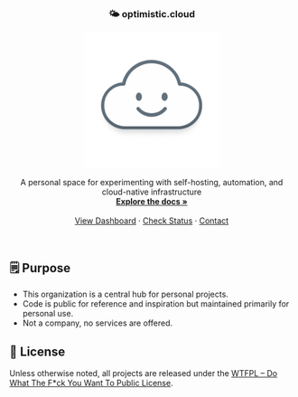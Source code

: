 <a id="readme-top"></a>

<div align="center">
  <h3 align="center">🌤️ optimistic.cloud</h3>

  <a href="https://github.com/othneildrew/Best-README-Template">
    <img src="../logo4.png" alt="Logo" width="240" height="240">
  </a>

  <p align="center">
    A personal space for experimenting with self-hosting, automation, and cloud-native infrastructure
    <br />
    <a href="https://documentation.optimistic.cloud"><strong>Explore the docs »</strong></a>
    <br />
    <br />
    <a href="https://dashboard.optimistic.cloud">View Dashboard</a>
    &middot;
    <a href="https://status.optimistic.cloud">Check Status</a>
    &middot;
    <a href="mailto:info@optimistic.cloud">Contact</a>
  </p>
</div>
</br>

## 🗒️ Purpose
- This organization is a central hub for personal projects.  
- Code is public for reference and inspiration but maintained primarily for personal use.  
- Not a company, no services are offered.

## 📜 License
Unless otherwise noted, all projects are released under the [WTFPL – Do What The F*ck You Want To Public License](http://www.wtfpl.net/about/).
